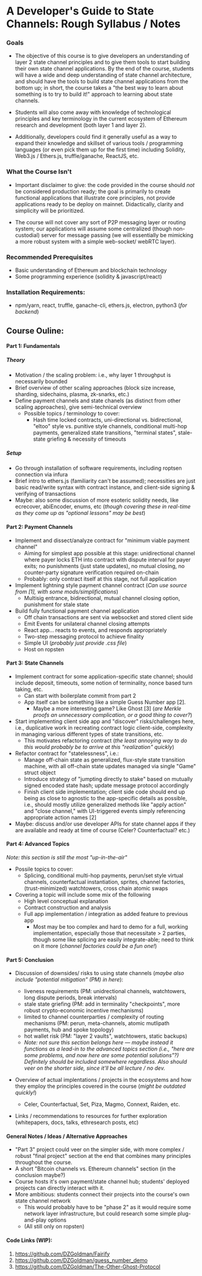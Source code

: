 # A Developer's Guide to State Channels: Rough Syllabus / Notes

### Goals
- The objective of this course is to give developers an understanding of layer 2 state channel principles and to give them tools to start building their own state channel applications. By the end of the course, students will have a wide and deep understanding of state channel architecture, and should have the tools to build state channel applications from the bottom up; in short, the course takes a "the best way to learn about something is to try to build it!" approach to learning about state channels.

- Students will also come away with knowledge of technological principles and key terminology in the current ecosystem of Ethereum research and development (both layer 1 and layer 2).

- Additionally, developers could find it generally useful as a way to expand their knowledge and skillset of various tools / programming languages (or even pick them up for the first time) including Solidity, Web3.js / Ethers.js, truffle/ganache, ReactJS, etc. 


### What the Course Isn't
- Important disclaimer to give: the code provided in the course should _not_ be considered production ready; the goal is primarily to create functional applications that illustrate core principles, not provide applications ready to be deploy on mainnet. Didactically, clarity and simplicity will be prioritized.

- The course will not cover any sort of P2P messaging layer or routing system; our applications will assume some centralized (though non-custodial) server for message passing (we will essentially be mimicking a more robust system with a simple web-socket/ webRTC layer).


### Recommended Prerequisites
- Basic understanding of Ethereum and blockchain technology
- Some programming experience (solidity & javascript/react)

### Installation Requirements:
- npm/yarn, react, truffle, ganache-cli, ethers.js, electron, python3 (_for backend_)

## Course Ouline:

#### Part 1: Fundamentals

##### Theory
- Motivation / the scaling problem: i.e., why layer 1 throughput is necessarily bounded
- Brief overview of other scaling approaches (block size increase, sharding, sidechains, plasma, zk-snarks, etc.)  
- Define payment channels and state chanels (as distinct from other scaling approaches), give semi-technical overview
    - Possible topics / terminology to cover:
         - Hash time locked contracts, uni-directional vs. bidirectional, "eltoo" style vs. punitive style channels, conditional multi-hop payments, generalized state transitions, "terminal states", stale-state griefing & necessity of timeouts 

##### Setup 
- Go through installation of software requirements, including roptsen connection via infura
- Brief intro to ethers.js (familiarity can't be assumed); necessities are just basic read/write syntax with contract instance, and client-side signing & verifying of transactions
- Maybe: also some discussion of more esoteric solidity needs, like ecrecover, abiEncoder, enums, etc (_though covering these in real-time as they come up as "optional lessons" may be best_)

#### Part 2: Payment Channels
- Implement and dissect/analyze contract for "minimum viable payment channel"
    - Aiming for simplest app possible at this stage: unidirectional channel where payer locks ETH into contract with dispute interval for payer exits; no punishments (just state updates), no mutual closing, no counter-party signature verification required on-chain
    - Probably: only contract itself at this stage, not full application
- Implement lightning style payment channel contract (_Can use source from [1], with some mods/simplifications_)
    - Multisig entrance, bidirectional, mutual channel closing option, punishment for stale state
- Build fully functional payment channel application
    - Off chain transactions are sent via websocket and stored client side
    - Emit Events for unilateral channel closing attempts
    - React app... reacts to events, and responds appropriately
    - Two-step messaging protocol to achieve finality
    - Simple UI (_probably just provide .css file_)
    - Host on ropsten

#### Part 3: State Channels
- Implement contract for some application-specific state channel; should include deposit, timeouts, some notion of terminality, nonce based turn taking, etc.
    - Can start with boilerplate commit from part 2
    - App itself can be something like a simple Guess Number app [2].
        - Maybe a more interesting game? Like Ghost [3] (_are Merkle proofs an unnecessary complication, or a good thing to cover?_)
- Start implementing client side app and "discover" risks/challenges here, i.e., duplicative work in recreating contract logic client-side, complexity in managing various different types of state transitions, etc.
    - This motivates refactoring contract (_the least annoying way to do this would probably be to arrive at this "realization" quickly_)
- Refactor contract for "statelessness", i.e.: 
    - Manage off-chain state as generalized, flux-style state transition machine, with all off-chain state updates managed via single "Game" struct object
    - Introduce strategy of "jumpting directly to stake" based on mutually signed encoded state hash; update message protocol accordingly
    - Finish client side implementation; client side code should end up being as close to agnostic to the app-specific details as possible, i.e., should mostly utilize generalized methods like "apply action" and "close channel," with UI-triggered events simply referencing appropriate action names [2]
- Maybe: discuss and/or use developer APIs for state channel apps if they are available and ready at time of course (Celer? Counterfactual? etc.)
#### Part 4: Advanced Topics
_Note: this section is still the most "up-in-the-air"_
- Possile topics to cover:
    -  Splicing, conditional multi-hop payments, perun/set style virtual channels, counterfactual instantiation, sprites, channel factories, (trust-minimized) watchtowers, cross chain atomic swaps  
- Covering a topic will include some mix of the following
    - High level conceptual explanation
    - Contract construction and analysis
    - Full app implementation / integration as added feature to previous app
        - Most may be too complex and hard to demo for a full, working implementation, especially those that necessitate > 2 parties, though some like splicing are easily integrate-able; need to think on it more (_channel factories could be a fun one!_)


#### Part 5: Conclusion

- Discussion of downsides/ risks to using state channels (_maybe also include "potential mitigation" (PM) in here_):
    - liveness requirements (PM: unidrectional channels, watchtowers, long dispute periods, break intervals)
    - stale state griefing (PM: add in terminality "checkpoints", more robust crypto-economic incentive mechanisms) 
    - limited to channel counterparties / complexity of routing mechanisms (PM: perun, meta-channels, atomic mutlipath payments, hub and spoke topology)
    - hot wallet risk (PM: "layer 2 vaults", watchtowers, static backups)
    - _Note: not sure this section belongs here — maybe instead it functions as a lead-in to the advanced topics section (i.e., "here are some problems, and now here are some potential solutions"?) Definitely should be included somewhere regardless. Also should veer on the shorter side, since it'll be all lecture / no dev._

- Overview of actual implentations / projects in the ecosystems and how they employ the principles covered in the course (_might be outdated quickly!_)
    - Celer, Counterfactual, Set, Piza, Magmo, Connext, Raiden, etc.
- Links / recommendations to resources for further exploration (whitepapers, docs, talks, ethresearch posts, etc)

#### General Notes / Ideas / Alternative Approaches
- "Part 3" project could veer on the simpler side, with more complex / robust "final project" section at the end that combines many principles throughout the course.
- A short "Bitcoin channels vs. Ethereum channels" section (in the conclusion maybe?)
- Course hosts it's own payment/state channel hub; students' deployed projects can directly interact with it. 
- More ambitious: students connect their projects into the course's own state channel network
    - This would probably have to be "phase 2" as it would require some network layer infrastructure, but could research some simple plug-and-play options
    - (All still only on ropsten)


#### Code Links (WIP): 
1. https://github.com/DZGoldman/Fairify
2. https://github.com/DZGoldman/guess_number_demo
3. https://github.com/DZGoldman/The-Other-Ghost-Protocol

